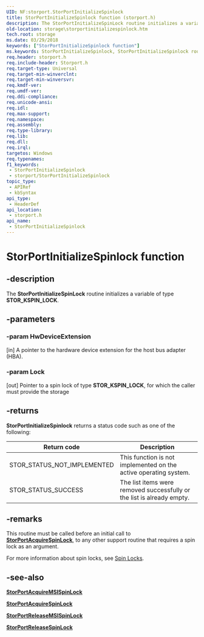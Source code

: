 ```yaml
---
UID: NF:storport.StorPortInitializeSpinlock
title: StorPortInitializeSpinlock function (storport.h)
description: The StorPortInitializeSpinLock routine initializes a variable of type STOR_KSPIN_LOCK.
old-location: storage\storportinitializespinlock.htm
tech.root: storage
ms.date: 03/29/2018
keywords: ["StorPortInitializeSpinlock function"]
ms.keywords: StorPortInitializeSpinlock, StorPortInitializeSpinlock routine [Storage Devices], storage.storportinitializespinlock, storport/StorPortInitializeSpinlock
req.header: storport.h
req.include-header: Storport.h
req.target-type: Universal
req.target-min-winverclnt: 
req.target-min-winversvr: 
req.kmdf-ver: 
req.umdf-ver: 
req.ddi-compliance: 
req.unicode-ansi: 
req.idl: 
req.max-support: 
req.namespace: 
req.assembly: 
req.type-library: 
req.lib: 
req.dll: 
req.irql: 
targetos: Windows
req.typenames: 
f1_keywords:
 - StorPortInitializeSpinlock
 - storport/StorPortInitializeSpinlock
topic_type:
 - APIRef
 - kbSyntax
api_type:
 - HeaderDef
api_location:
 - storport.h
api_name:
 - StorPortInitializeSpinlock
---
```


# StorPortInitializeSpinlock function

## -description

The **StorPortInitializeSpinLock** routine initializes a variable of type **STOR_KSPIN_LOCK**.

## -parameters

### -param HwDeviceExtension

[in] A pointer to the hardware device extension for the host bus adapter (HBA).

### -param Lock

[out] Pointer to a spin lock of type **STOR_KSPIN_LOCK**, for which the caller must provide the storage

## -returns

**StorPortInitializeSpinlock** returns a status code such as one of the following:

| Return code | Description |
| ----------- | ----------- |
| STOR_STATUS_NOT_IMPLEMENTED   | This function is not implemented on the active operating system. |
| STOR_STATUS_SUCCESS           | The list items were removed successfully or the list is already empty. |

## -remarks

This routine must be called before an initial call to [**StorPortAcquireSpinLock**](nf-storport-storportacquirespinlock.md), to any other support routine that requires a spin lock as an argument.

For more information about spin locks, see [Spin Locks](/windows-hardware/drivers/kernel/spin-locks).

## -see-also

[**StorPortAcquireMSISpinLock**](nf-storport-storportacquiremsispinlock.md)

[**StorPortAcquireSpinLock**](nf-storport-storportacquirespinlock.md)

[**StorPortReleaseMSISpinLock**](nf-storport-storportreleasemsispinlock.md)

[**StorPortReleaseSpinLock**](nf-storport-storportreleasespinlock.md)
